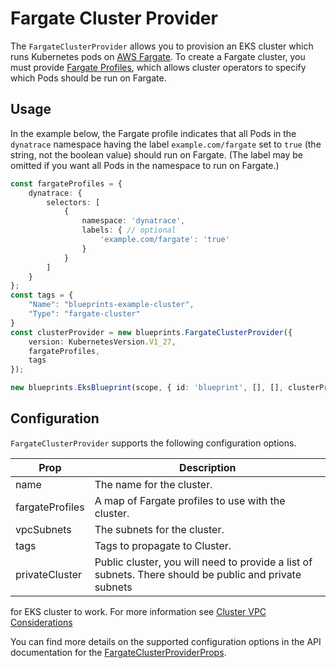 # Fargate Cluster Provider

The `FargateClusterProvider` allows you to provision an EKS cluster which runs Kubernetes pods on [AWS Fargate](https://docs.aws.amazon.com/eks/latest/userguide/fargate.html). To create a Fargate cluster, you must provide [Fargate Profiles](https://docs.aws.amazon.com/eks/latest/userguide/fargate-profile.html), which allows cluster operators to specify which Pods should be run on Fargate.

## Usage

In the example below, the Fargate profile indicates that all Pods in the
`dynatrace` namespace having the label `example.com/fargate` set to `true` (the
string, not the boolean value) should run on Fargate. (The label may be omitted
if you want all Pods in the namespace to run on Fargate.)

```typescript
const fargateProfiles = {
    dynatrace: {
        selectors: [
            {
                namespace: 'dynatrace',
                labels: { // optional
                    'example.com/fargate': 'true'
                }
            }
        ]
    }
};
const tags = {
    "Name": "blueprints-example-cluster",
    "Type": "fargate-cluster"
}
const clusterProvider = new blueprints.FargateClusterProvider({
    version: KubernetesVersion.V1_27,
    fargateProfiles,
    tags
});

new blueprints.EksBlueprint(scope, { id: 'blueprint', [], [], clusterProvider });
```

## Configuration

`FargateClusterProvider` supports the following configuration options.

| Prop                  | Description |
|-----------------------|-------------|
| name                  | The name for the cluster.
| fargateProfiles       | A map of Fargate profiles to use with the cluster.
| vpcSubnets            | The subnets for the cluster.
| tags                  | Tags to propagate to Cluster.
| privateCluster        | Public cluster, you will need to provide a list of subnets. There should be public and private subnets
for EKS cluster to work. For more information see [Cluster VPC Considerations](https://docs.aws.amazon.com/eks/latest/userguide/network_reqs.html)

You can find more details on the supported configuration options in the API documentation for the [FargateClusterProviderProps](../api/interfaces/clusters.FargateClusterProviderProps.html).